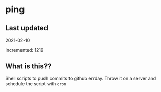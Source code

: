 # ping

## Last updated
2021-02-10

Incremented: 1219

## What is this??
Shell scripts to push commits to github errday. Throw it on a server and schedule the script with `cron`
